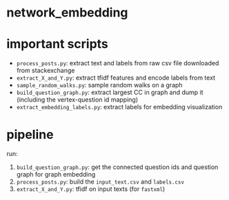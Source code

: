 # network_embedding

# important scripts

- `process_posts.py`: extract text and labels from raw csv file downloaded from stackexchange
- `extract_X_and_Y.py`: extract tfidf features and encode labels from text
- `sample_random_walks.py`: sample random walks on a graph
- `build_question_graph.py`: extract largest CC in graph and dump it (including the vertex-question id mapping)
- `extract_embedding_labels.py`: extract labels for embedding visualization

# pipeline

run:

1. `build_question_graph.py`: get the connected question ids and question graph for graph embedding
2. `process_posts.py`: build the `input_text.csv` and `labels.csv`
3. `extract_X_and_Y.py`: tfidf on input texts (for `fastxml`)
